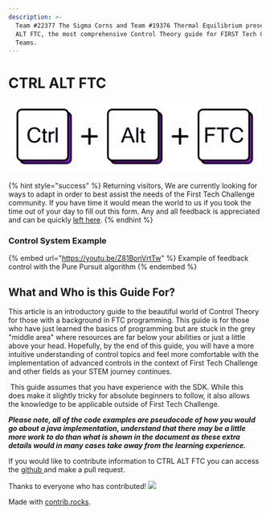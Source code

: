 ```yaml
---
description: >-
  Team #22377 The Sigma Corns and Team #19376 Thermal Equilibrium presents CTRL
  ALT FTC, the most comprehensive Control Theory guide for FIRST Tech Challenge
  Teams.
---
```


# CTRL ALT FTC

![](<.gitbook/assets/CTRL ALT FTC NEW COLOR .png>)

{% hint style="success" %}
Returning visitors,  We are currently looking for ways to adapt in order to best assist the needs of the First Tech Challenge community.  If you have time it would mean the world to us if you took the time out of your day to fill out this form. Any and all feedback is appreciated and can be quickly [left here](https://forms.gle/SjSEG5mSNRPiBNyK7).
{% endhint %}

### Control System Example

{% embed url="https://youtu.be/Z81BonVrtTw" %}
Example of feedback control with the Pure Pursuit algorithm
{% endembed %}

## What and Who is this Guide For?

This article is an introductory guide to the beautiful world of Control Theory for those with a background in FTC programming. This guide is for those who have just learned the basics of programming but are stuck in the grey "middle area" where resources are far below your abilities or just a little above your head. Hopefully, by the end of this guide, you will have a more intuitive understanding of control topics and feel more comfortable with the implementation of advanced controls in the context of First Tech Challenge and other fields as your STEM journey continues.

‌ This guide assumes that you have experience with the SDK. While this does make it slightly tricky for absolute beginners to follow, it also allows the knowledge to be applicable outside of First Tech Challenge.

_**Please note, all of the code examples are pseudocode of how you would go about a java implementation, understand that there may be a little more work to do than what is shown in the document as these extra details would in many cases take away from the learning experience.**_&#x20;

If you would like to contribute information to CTRL ALT FTC you can access the [github ](https://github.com/BenCaunt/CTRL-ALT-FTC)and make a pull request.


Thanks to everyone who has contributed!
<a href="https://github.com/BenCaunt/CTRL-ALT-FTC/graphs/contributors">
  <img src="https://contrib.rocks/image?repo=BenCaunt/CTRL-ALT-FTC" />
</a>

Made with [contrib.rocks](https://contrib.rocks).
